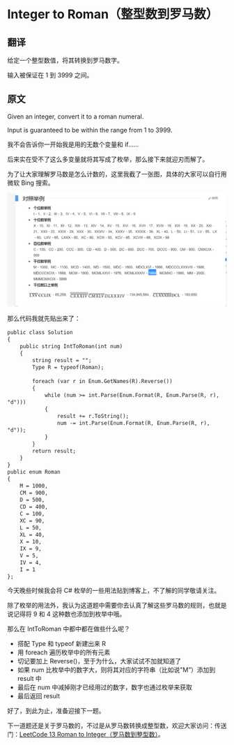 # Integer to Roman（整型数到罗马数）

## 翻译 
给定一个整型数值，将其转换到罗马数字。

输入被保证在 1 到 3999 之间。

## 原文
Given an integer, convert it to a roman numeral.

Input is guaranteed to be within the range from 1 to 3999.

我不会告诉你一开始我是用的无数个变量和 if……

后来实在受不了这么多变量就将其写成了枚举，那么接下来就迎刃而解了。

为了让大家理解罗马数是怎么计数的，这里我截了一张图，具体的大家可以自行用微软 Bing 搜索。

![](images/3.png)

那么代码我就先贴出来了：

```
public class Solution
{
    public string IntToRoman(int num)
    {
        string result = "";
        Type R = typeof(Roman);

        foreach (var r in Enum.GetNames(R).Reverse())
        {
            while (num >= int.Parse(Enum.Format(R, Enum.Parse(R, r), "d")))
            {
                result += r.ToString();
                num -= int.Parse(Enum.Format(R, Enum.Parse(R, r), "d"));
            }
        }
        return result;
    }
}
public enum Roman
{
    M = 1000,
    CM = 900,
    D = 500,
    CD = 400,
    C = 100,
    XC = 90,
    L = 50,
    XL = 40,
    X = 10,
    IX = 9,
    V = 5,
    IV = 4,
    I = 1
};
```

今天晚些时候我会将 C# 枚举的一些用法贴到博客上，不了解的同学敬请关注。

除了枚举的用法外，我认为这道题中需要你去认真了解这些罗马数的规则，也就是说记得将 9 和 4 这种数也添加到枚举中哦。

那么在 IntToRoman 中都中都在做些什么呢？

- 搭配 Type 和 typeof 新建出来 R
- 用 foreach 遍历枚举中的所有元素
- 切记要加上 Reverse()，至于为什么，大家试试不加就知道了
- 如果 num 比枚举中的数字大，则将其对应的字符串（比如说"M”）添加到 result 中
- 最后在 num 中减掉刚才已经用过的数字，数字也通过枚举来获取
- 最后返回 result

好了，到此为止，准备迎接下一题。

下一道题还是关于罗马数的，不过是从罗马数转换成整型数，欢迎大家访问：传送门：[LeetCode 13 Roman to Integer（罗马数到整型数）](http://blog.csdn.net/nomasp/article/details/49154161)。